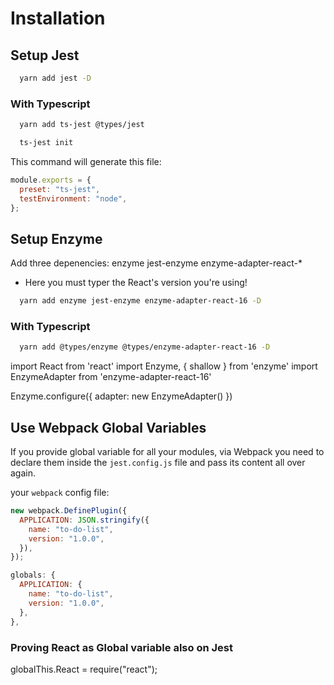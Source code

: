 # Installation

## Setup Jest

```bash
  yarn add jest -D

```

### With Typescript

```bash
  yarn add ts-jest @types/jest
```

```bash
  ts-jest init
```

This command will generate this file:

```js
module.exports = {
  preset: "ts-jest",
  testEnvironment: "node",
};
```

## Setup Enzyme

Add three depenencies: enzyme jest-enzyme enzyme-adapter-react-\*

- Here you must typer the React's version you're using!

```bash
  yarn add enzyme jest-enzyme enzyme-adapter-react-16 -D
```

### With Typescript

```bash
  yarn add @types/enzyme @types/enzyme-adapter-react-16 -D
```

import React from 'react'
import Enzyme, { shallow } from 'enzyme'
import EnzymeAdapter from 'enzyme-adapter-react-16'

Enzyme.configure({
adapter: new EnzymeAdapter()
})

## Use Webpack Global Variables

If you provide global variable for all your modules, via Webpack you need to declare
them inside the `jest.config.js` file and pass its content all over again.

your `webpack` config file:

```js
new webpack.DefinePlugin({
  APPLICATION: JSON.stringify({
    name: "to-do-list",
    version: "1.0.0",
  }),
});
```

```js
globals: {
  APPLICATION: {
    name: "to-do-list",
    version: "1.0.0",
  },
},
```

### Proving React as Global variable also on Jest

globalThis.React = require("react");
